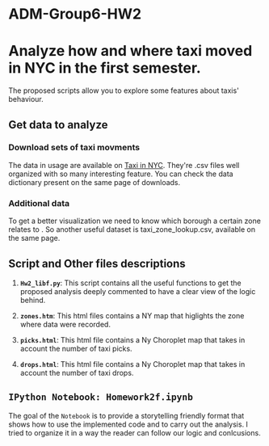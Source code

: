 # ADM-Group6-HW2
# Analyze how and where taxi moved in NYC in the first semester.

The proposed scripts allow you to explore some features about taxis' behaviour.

## Get data to analyze

### Download sets of taxi movments

The data in usage are available on [Taxi in NYC](http://www.nyc.gov/html/tlc/html/about/trip_record_data.shtml). 
They're .csv files well organized with so many interesting feature. You can check the data dictionary present on the same page of downloads.


### Additional data

To get a better visualization we need to know which borough a certain zone relates to . So another useful dataset is taxi_zone_lookup.csv, available on the same page.

## Script and Other files descriptions

1. __`Hw2_libf.py`__: 
	This script contains all the useful functions to get the proposed analysis deeply commented to have a clear view of the logic behind.

2. __`zones.htm`__: 
	This html files contains a NY map that higlights the zone where data were recorded.
	
3. __`picks.html`__: 
	This html file contains a Ny Choroplet map that takes in account the number of taxi picks.
	
4. __`drops.html`__: 
	This html file contains a Ny Choroplet map that takes in account the number of taxi drops.

## `IPython Notebook: Homework2f.ipynb`
The goal of the `Notebook` is to provide a storytelling friendly format that shows how to use the implemented code and to carry out the analysis.
I tried to organize it in a way the reader can follow our logic and conlcusions.

